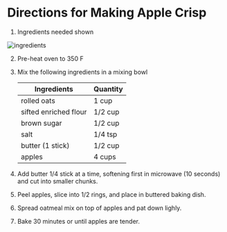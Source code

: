 # Directions for Making Apple Crisp

1. Ingredients needed shown

![ingredients](./pics/000.png "Ingredients")

2. Pre-heat oven to 350 F

3. Mix the following ingredients in a mixing bowl

   |      Ingredients      |  Quantity  |
   |-----------------------|------------|
   | rolled oats           |   1 cup    | 
   | sifted enriched flour |  1/2 cup   |
   | brown sugar           |  1/2 cup   |
   | salt                  |  1/4 tsp   |
   | butter (1 stick)      |  1/2 cup   |
   | apples                |   4 cups   |

4. Add butter 1/4 stick at a time, softening first in microwave (10 seconds) and cut into smaller chunks.

5. Peel apples, slice into 1/2 rings, and place in buttered baking dish.

6. Spread oatmeal mix on top of apples and pat down lighly.

7. Bake 30 minutes or until apples are tender.


